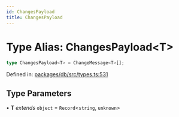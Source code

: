 ```yaml
---
id: ChangesPayload
title: ChangesPayload
---
```


<!-- DO NOT EDIT: this page is autogenerated from the type comments -->

# Type Alias: ChangesPayload\<T\>

```ts
type ChangesPayload<T> = ChangeMessage<T>[];
```

Defined in: [packages/db/src/types.ts:531](https://github.com/TanStack/db/blob/main/packages/db/src/types.ts#L531)

## Type Parameters

• **T** *extends* `object` = `Record`\<`string`, `unknown`\>
